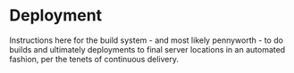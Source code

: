 # Deployment

Instructions here for the build system - and most likely pennyworth - to
do builds and ultimately deployments to final server locations in an
automated fashion, per the tenets of continuous delivery.
